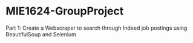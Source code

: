 # MIE1624-GroupProject

Part 1: Create a Webscraper to search through Indeed job postings using BeautifulSoup and Selenium

